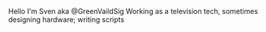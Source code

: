 Hello I'm Sven aka @GreenVaildSig
Working as a television tech, sometimes designing hardware; writing scripts
